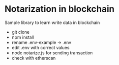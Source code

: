 # Notarization in blockchain
Sample library to learn write data in blockchain

- git clone 
- npm install
- rename .env-example -> .env
- edit .env with correct values
- node notarize.js for sending transaction
- check with etherscan
